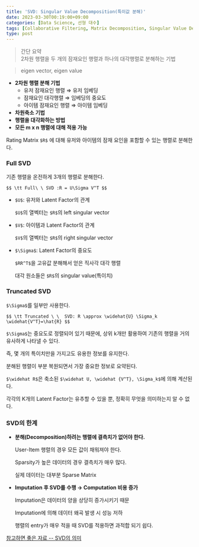 ```yaml
---
title: 'SVD: Singular Value Decomposition(특이값 분해)'
date: 2023-03-30T00:19:00+09:00
categories: [Data Science, 선형 대수]
tags: [Collaborative Filtering, Matrix Decomposition, Singular Value Decomposition]
type: post
---
```

> 간단 요약  
> 2차원 행렬을 두 개의 잠재요인 행렬과 하나의 대각행렬로 분해하는 기법

> eigen vector, eigen value
- **2차원 행렬 분해 기법**
    - 유저 잠재요인 행렬 ⇒ 유저 임베딩
    - 잠재요인 대각행렬  ⇒ 임베딩의 중요도
    - 아이템 잠재요인 행렬 ⇒ 아이템 임베딩
- **차원축소 기법**
- **행렬을 대각화하는 방법**
- **모든 m x n 행렬에 대해 적용 가능**

Rating Matrix `$R$` 에 대해 유저와 아이템의 잠재 요인을 포함할 수 있는 행렬로 분해한다.

### **Full SVD**

기존 행렬을 온전하게 3개의 행렬로 분해한다.

`$$
\tt Full\ \ SVD :R = U\Sigma V^T
$$`

- `$U$`: 유저와 Latent Factor의 관계
    
    `$U$`의 열벡터는 `$R$`의 left singular vector
    
- `$V$`: 아이템과 Latent Factor의 관계
    
    `$V$`의 열벡터는 `$R$`의 right singular vector
    
- `$\Sigma$`: Latent Factor의 중요도
    
    `$RR^T$`을 고유값 분해해서 얻은 직사각 대각 행렬
    
    대각 원소들은 `$R$`의 singular value(특이치)
    

### **Truncated SVD**

`$\Sigma$`를 일부만 사용한다.

`$$
\tt Truncated \ \  SVD: R \approx \widehat{U} \Sigma_k \widehat{V^T}=\hat{R}
$$`

`$\Sigma$`는 중요도로 정렬되어 있기 때문에, 상위 k개만 활용하여 기존의 행렬을 거의 유사하게 나타낼 수 있다.

즉, 몇 개의 특이치만을 가지고도 유용한 정보를 유지한다.

분해된 행렬이 부분 복원되면서 가장 중요한 정보로 요약된다.

`$\widehat R$`은 축소된 `$\widehat U, \widehat {V^T}, \Sigma_k$`에 의해 계산된다.

각각의 K개의 Latent Factor는 유추할 수 있을 뿐, 정확히 무엇을 의미하는지 알 수 없다.

### **SVD의 한계**

- **분해(Decomposition)하려는 행렬에 결측치가 없어야 한다.**
    
    User-Item 행렬의 경우 모든 값이 채워져야 한다.
    
    Sparsity가 높은 데이터의 경우 결측치가 매우 많다.
    
    실제 데이터는 대부분 Sparse Matrix
    
- **Imputation 후 SVD를 수행 → Computation 비용 증가**
    
    Imputation은 데이터의 양을 상당히 증가시키기 때문
    
    Imputation에 의해 데이터 왜곡 발생 시 성능 저하
    
    행렬의 entry가 매우 적을 때 SVD를 적용하면 과적합 되기 쉽다.


[참고하면 좋은 자료 -- SVD의 의미](https://angeloyeo.github.io/2019/08/01/SVD.html)